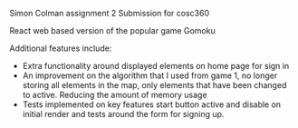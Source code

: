 Simon Colman assignment 2 Submission for cosc360

React web based version of the popular game Gomoku

Additional features include:

* Extra functionality around displayed elements on home page for sign in
* An improvement on the algorithm that I used from game 1, no longer storing all elements in the map, only elements that have been changed to active. Reducing the amount of memory usage
*  Tests implemented on key features start button active and disable on initial render and tests around the form for signing up.
